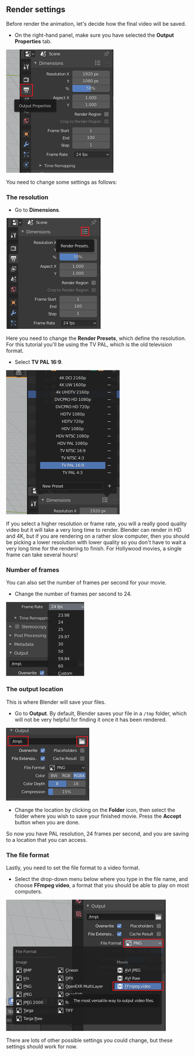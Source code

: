 ## Render settings

Before render the animation, let's decide how the final video will be saved.

+ On the right-hand panel, make sure you have selected the **Output Properties** tab.

![Render menu](images/blender-render-menu.png)

You need to change some settings as follows:

### The resolution

+ Go to **Dimensions**.

![Dimensions](images/blender-render-dimension.png)

Here you need to change the **Render Presets**, which define the resolution. For this tutorial you'll be using the TV PAL, which is the old television format.

+ Select **TV PAL 16:9**.

![Select TV PAL](images/blender-render-presets.png)

If you select a higher resolution or frame rate, you will a really good quality video but it will take a very long time to render. Blender can render in HD and 4K, but if you are rendering on a rather slow computer, then you should be picking a lower resolution with lower quality so you don't have to wait a very long time for the rendering to finish. For Hollywood movies, a single frame can take several hours!

### Number of frames

You can also set the number of frames per second for your movie.

+ Change the number of frames per second to 24.

![Frames per second](images/blender-render-frames.png)

### The output location

This is where Blender will save your files.

+ Go to **Output**. By default, Blender saves your file in a `/tmp` folder, which will not be very helpful for finding it once it has been rendered.

![Output location](images/blender-render-output.png)

+ Change the location by clicking on the **Folder** icon, then select the folder where you wish to save your finished movie. Press the **Accept** button when you are done.

So now you have PAL resolution, 24 frames per second, and you are saving to a location that you can access.

### The file format

Lastly, you need to set the file format to a video format.

+ Select the drop-down menu below where you type in the file name, and choose **FFmpeg video**, a format that you should be able to play on most computers.

![Output location](images/blender-render-file-format.png)

There are lots of other possible settings you could change, but these settings should work for now.